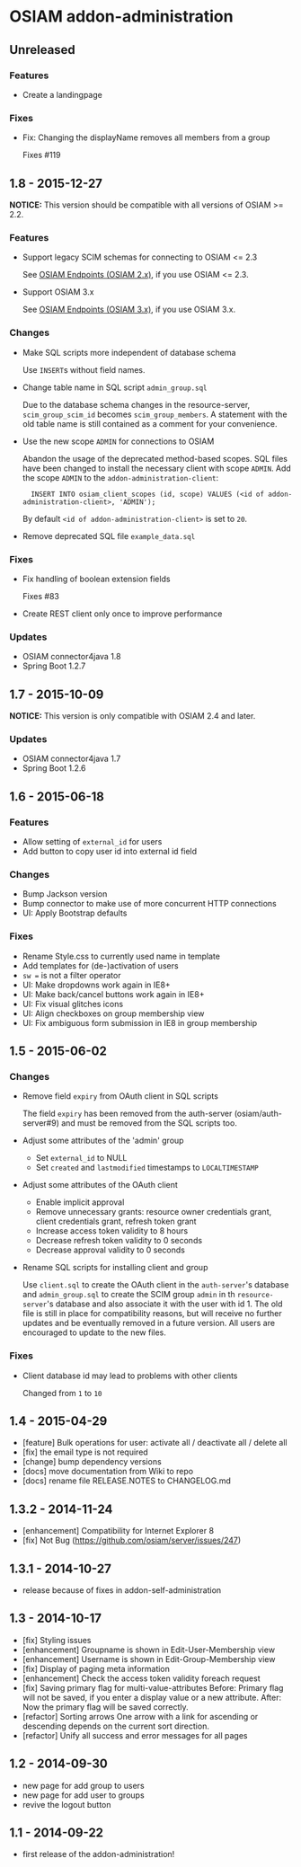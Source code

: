 # OSIAM addon-administration

## Unreleased

### Features

- Create a landingpage

### Fixes

- Fix: Changing the displayName removes all members from a group

    Fixes #119

## 1.8 - 2015-12-27

**NOTICE:** This version should be compatible with all versions of OSIAM >= 2.2.

### Features

- Support legacy SCIM schemas for connecting to OSIAM <= 2.3

    See [OSIAM Endpoints (OSIAM 2.x)](README.md#osiam-endpoints-osiam-2x), if you use OSIAM <= 2.3.

- Support OSIAM 3.x

    See [OSIAM Endpoints (OSIAM 3.x)](README.md#osiam-endpoints-osiam-3x), if you use OSIAM 3.x.

### Changes

- Make SQL scripts more independent of database schema

    Use `INSERT`s without field names.

- Change table name in SQL script `admin_group.sql`

    Due to the database schema changes in the resource-server, `scim_group_scim_id` becomes `scim_group_members`.
    A statement with the old table name is still contained as a comment for your convenience.

- Use the new scope `ADMIN` for connections to OSIAM

    Abandon the usage of the deprecated method-based scopes.
    SQL files have been changed to install the necessary client with scope `ADMIN`.
    Add the scope `ADMIN` to the `addon-administration-client`:

        INSERT INTO osiam_client_scopes (id, scope) VALUES (<id of addon-administration-client>, 'ADMIN');

    By default `<id of addon-administration-client>` is set to `20`.

- Remove deprecated SQL file `example_data.sql`

### Fixes

- Fix handling of boolean extension fields

    Fixes #83

- Create REST client only once to improve performance

### Updates

- OSIAM connector4java 1.8
- Spring Boot 1.2.7

## 1.7 - 2015-10-09

**NOTICE:** This version is only compatible with OSIAM 2.4 and later.

### Updates

- OSIAM connector4java 1.7
- Spring Boot 1.2.6

## 1.6 - 2015-06-18

### Features

- Allow setting of `external_id` for users
- Add button to copy user id into external id field

### Changes

- Bump Jackson version
- Bump connector to make use of more concurrent HTTP connections
- UI: Apply Bootstrap defaults

### Fixes

- Rename Style.css to currently used name in template
- Add templates for (de-)activation of users
- `sw =` is not a filter operator
- UI: Make dropdowns work again in IE8+
- UI: Make back/cancel buttons work again in IE8+
- UI: Fix visual glitches icons
- UI: Align checkboxes on group membership view
- UI: Fix ambiguous form submission in IE8 in group membership

## 1.5 - 2015-06-02

### Changes

- Remove field `expiry` from OAuth client in SQL scripts

    The field `expiry` has been removed from the auth-server (osiam/auth-server#9)
    and must be removed from the SQL scripts too.

- Adjust some attributes of the 'admin' group

    - Set `external_id` to NULL
    - Set `created` and `lastmodified` timestamps to `LOCALTIMESTAMP`

- Adjust some attributes of the OAuth client

    - Enable implicit approval
    - Remove unnecessary grants: resource owner credentials grant, client
      credentials grant, refresh token grant
    - Increase access token validity to 8 hours
    - Decrease refresh token validity to 0 seconds
    - Decrease approval validity to 0 seconds

- Rename SQL scripts for installing client and group

    Use `client.sql` to create the OAuth client in the `auth-server`'s database
    and `admin_group.sql` to create the SCIM group `admin` in th
    `resource-server`'s database and also associate it with the user with id 1.
    The old file is still in place for compatibility reasons, but will receive
    no further updates and be eventually removed in a future version. All users
    are encouraged to update to the new files.

### Fixes

- Client database id may lead to problems with other clients

    Changed from `1` to `10`

## 1.4 - 2015-04-29
- [feature] Bulk operations for user: activate all / deactivate all / delete all
- [fix] the email type is not required
- [change] bump dependency versions
- [docs] move documentation from Wiki to repo
- [docs] rename file RELEASE.NOTES to CHANGELOG.md

## 1.3.2 - 2014-11-24
- [enhancement] Compatibility for Internet Explorer 8
- [fix] Not Bug (https://github.com/osiam/server/issues/247)

## 1.3.1 - 2014-10-27
- release because of fixes in addon-self-administration

## 1.3 - 2014-10-17
- [fix] Styling issues
- [enhancement] Groupname is shown in Edit-User-Membership view
- [enhancement] Username is shown in Edit-Group-Membership view
- [fix] Display of paging meta information
- [enhancement] Check the access token validity foreach request
- [fix] Saving primary flag for multi-value-attributes
  Before: Primary flag will not be saved, if you enter a display value or a new attribute.
  After: Now the primary flag will be saved correctly.
- [refactor] Sorting arrows
  One arrow with a link for ascending or descending depends on the current sort direction.
- [refactor] Unify all success and error messages for all pages

## 1.2 - 2014-09-30
- new page for add group to users
- new page for add user to groups
- revive the logout button

## 1.1 - 2014-09-22
- first release of the addon-administration!
